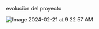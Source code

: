 evoluciòn del proyecto

![Image 2024-02-21 at 9 22 57 AM](https://github.com/EzequielRamosER8/chat/assets/98707367/b4fcb971-a80e-4864-bff8-ee9b5748755c)

